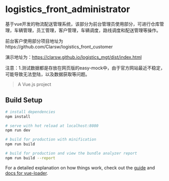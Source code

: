 # logistics_front_administrator


基于vue开发的物流配送管理系统，该部分为前台管理员使用部分，可进行仓库管理，车辆管理，员工管理，客户管理，车辆调度，路线调度和配送管理等操作。

前台客户使用部分项目地址为https://github.com/Clarsw/logistics_front_customer

演示地址为：https://clarsw.github.io/logistics_mgt/dist/index.html

注意：1.测试数据都是存放在网页版的easy-mock中，由于官方网站最近不稳定，可能导致无法登陆，以及数据获取等问题。

> A Vue.js project

## Build Setup

``` bash
# install dependencies
npm install

# serve with hot reload at localhost:8080
npm run dev

# build for production with minification
npm run build

# build for production and view the bundle analyzer report
npm run build --report
```

For a detailed explanation on how things work, check out the [guide](http://vuejs-templates.github.io/webpack/) and [docs for vue-loader](http://vuejs.github.io/vue-loader).
